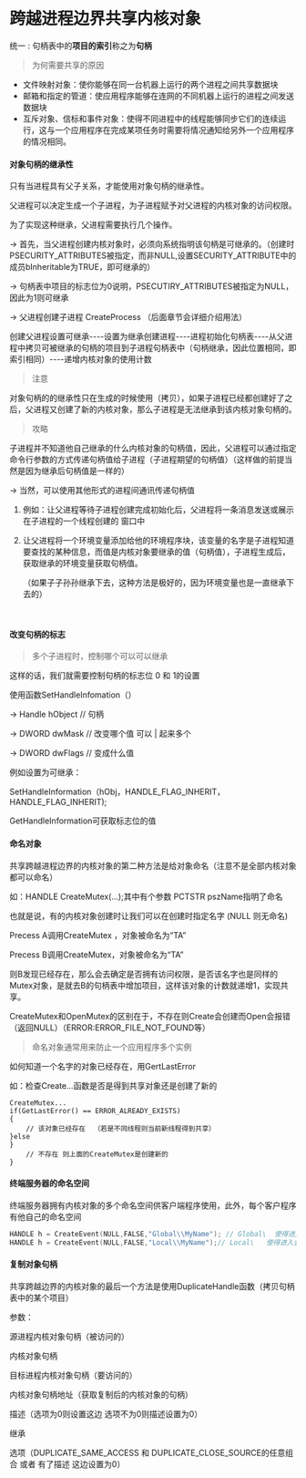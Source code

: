 # 跨越进程边界共享内核对象

统一 : 句柄表中的**项目的索引**称之为**句柄**

> 为何需要共享的原因

- 文件映射对象：使你能够在同一台机器上运行的两个进程之间共享数据块
- 邮箱和指定的管道：使应用程序能够在连网的不同机器上运行的进程之间发送数据块
- 互斥对象、信标和事件对象：使得不同进程中的线程能够同步它们的连续运行，这与一个应用程序在完成某项任务时需要将情况通知给另外一个应用程序的情况相同。

#### **对象句柄的继承性**

只有当进程具有父子关系，才能使用对象句柄的继承性。

父进程可以决定生成一个子进程，为子进程赋予对父进程的内核对象的访问权限。

为了实现这种继承，父进程需要执行几个操作。

->	首先，当父进程创建内核对象时，必须向系统指明该句柄是可继承的。（创建时PSECURITY_ATTRIBUTES被指定，而非NULL,设置SECURITY_ATTRIBUTE中的成员bInheritable为TRUE，即可继承的）

->	句柄表中项目的标志位为0说明，PSECUTIRY_ATTRIBUTES被指定为NULL，因此为1则可继承

->	父进程创建子进程  CreateProcess （后面章节会详细介绍用法）

创建父进程设置可继承----设置为继承创建进程----进程初始化句柄表----从父进程中拷贝可被继承的句柄的项目到子进程句柄表中（句柄继承，因此位置相同，即索引相同）----递增内核对象的使用计数

> 注意

对象句柄的的继承性只在生成的时候使用（拷贝），如果子进程已经都创建好了之后，父进程又创建了新的内核对象，那么子进程是无法继承到该内核对象句柄的。

> 攻略

子进程并不知道他自己继承的什么内核对象的句柄值，因此，父进程可以通过指定命令行参数的方式传递句柄值给子进程（子进程期望的句柄值）（这样做的前提当然是因为继承后句柄值是一样的）

->	当然，可以使用其他形式的进程间通讯传递句柄值

1. 例如：让父进程等待子进程创建完成初始化后，父进程将一条消息发送或展示在子进程的一个线程创建的	窗口中

2. 让父进程将一个环境变量添加给他的环境程序块，该变量的名字是子进程知道要查找的某种信息，而值是内核对象要继承的值（句柄值），子进程生成后，获取继承的环境变量获取句柄值。

   （如果子子孙孙继承下去，这种方法是极好的，因为环境变量也是一直继承下去的）

   ​

#### **改变句柄的标志**

> 多个子进程时，控制哪个可以可以继承

这样的话，我们就需要控制句柄的标志位 0 和 1的设置

使用函数SetHandleInfomation（）

->	Handle hObject  // 句柄

->	DWORD dwMask // 改变哪个值 可以 | 起来多个

->	DWORD dwFlags // 变成什么值

例如设置为可继承：

SetHandleInformation（hObj，HANDLE_FLAG_INHERIT，HANDLE_FLAG_INHERIT);

GetHandleInformation可获取标志位的值

#### 命名对象

共享跨越进程边界的内核对象的第二种方法是给对象命名（注意不是全部内核对象都可以命名）

如：HANDLE   CreateMutex(...);其中有个参数 PCTSTR pszName指明了命名

也就是说，有的内核对象创建时让我们可以在创建时指定名字 (NULL 则无命名)



Precess A调用CreateMutex ，对象被命名为“TA”

Precess B调用CreateMutex，对象被命名为“TA”

则B发现已经存在，那么会去确定是否拥有访问权限，是否该名字也是同样的Mutex对象，是就去B的句柄表中增加项目，这样该对象的计数就递增1，实现共享。

CreateMutex和OpenMutex的区别在于，不存在则Create会创建而Open会报错（返回NULL）（ERROR:ERROR_FILE_NOT_FOUND等）

> 命名对象通常用来防止一个应用程序多个实例

如何知道一个名字的对象已经存在，用GertLastError

如：检查Create...函数是否是得到共享对象还是创建了新的

```
CreateMutex...
if(GetLastError() == ERROR_ALREADY_EXISTS)
{
	// 该对象已经存在  （若是不同线程则当前新线程得到共享）
}else
}
	// 不存在 则上面的CreateMutex是创建新的
}
```

#### 终端服务器的命名空间

终端服务器拥有内核对象的多个命名空间供客户端程序使用，此外，每个客户程序有他自己的命名空间

```c++
HANDLE h = CreateEvent(NULL,FALSE,"Global\\MyName"); // Global\  使得进入全局名字空间
HANDLE h = CreateEvent(NULL,FALSE,"Local\\MyName");// Local\   使得进入会话名字空间
```

#### 复制对象句柄

共享跨越边界的内核对象的最后一个方法是使用DuplicateHandle函数（拷贝句柄表中的某个项目）

参数：

源进程内核对象句柄（被访问的）

内核对象句柄

目标进程内核对象句柄（要访问的）

内核对象句柄地址（获取复制后的内核对象的句柄）

描述（选项为0则设置这边  选项不为0则描述设置为0）

继承

选项（DUPLICATE_SAME_ACCESS 和 DUPLICATE_CLOSE_SOURCE的任意组合  或者  有了描述  这边设置为0）





